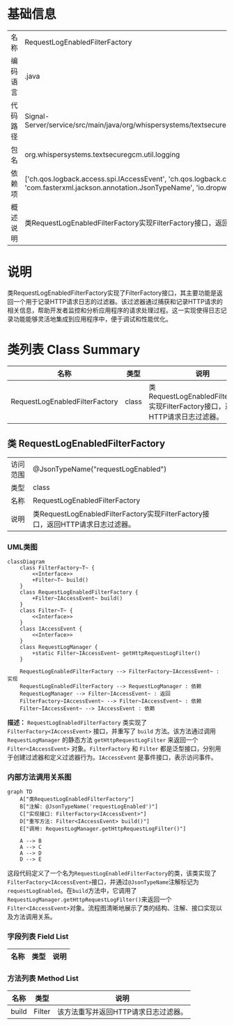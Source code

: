 # 基础信息

|      |      |
|------|------|
| 名称 | RequestLogEnabledFilterFactory |
| 编码语言 | .java |
| 代码路径 | Signal-Server/service/src/main/java/org/whispersystems/textsecuregcm/util/logging/RequestLogEnabledFilterFactory.java |
| 包名 | org.whispersystems.textsecuregcm.util.logging |
| 依赖项 | ['ch.qos.logback.access.spi.IAccessEvent', 'ch.qos.logback.core.filter.Filter', 'com.fasterxml.jackson.annotation.JsonTypeName', 'io.dropwizard.logging.common.filter.FilterFactory'] |
| 概述说明 | 类RequestLogEnabledFilterFactory实现FilterFactory接口，返回HTTP请求日志过滤器。 |

# 说明

类RequestLogEnabledFilterFactory实现了FilterFactory接口，其主要功能是返回一个用于记录HTTP请求日志的过滤器。该过滤器通过捕获和记录HTTP请求的相关信息，帮助开发者监控和分析应用程序的请求处理过程。这一实现使得日志记录功能能够灵活地集成到应用程序中，便于调试和性能优化。

# 类列表 Class Summary

| 名称   | 类型  | 说明 |
|-------|------|-------------|
| RequestLogEnabledFilterFactory | class | 类RequestLogEnabledFilterFactory实现FilterFactory接口，返回HTTP请求日志过滤器。 |



## 类 RequestLogEnabledFilterFactory

|      |      |
|------|------|
| 访问范围 | @JsonTypeName("requestLogEnabled") |
| 类型 | class |
| 名称 | RequestLogEnabledFilterFactory |
| 说明 | 类RequestLogEnabledFilterFactory实现FilterFactory接口，返回HTTP请求日志过滤器。 |


### UML类图

```mermaid
classDiagram
    class FilterFactory~T~ {
        <<Interface>>
        +Filter~T~ build()
    }
    class RequestLogEnabledFilterFactory {
        +Filter~IAccessEvent~ build()
    }
    class Filter~T~ {
        <<Interface>>
    }
    class IAccessEvent {
        <<Interface>>
    }
    class RequestLogManager {
        +static Filter~IAccessEvent~ getHttpRequestLogFilter()
    }

    RequestLogEnabledFilterFactory --> FilterFactory~IAccessEvent~ : 实现
    RequestLogEnabledFilterFactory --> RequestLogManager : 依赖
    RequestLogManager --> Filter~IAccessEvent~ : 返回
    FilterFactory~IAccessEvent~ --> Filter~IAccessEvent~ : 依赖
    Filter~IAccessEvent~ --> IAccessEvent : 依赖
```

**描述：**
`RequestLogEnabledFilterFactory` 类实现了 `FilterFactory<IAccessEvent>` 接口，并重写了 `build` 方法。该方法通过调用 `RequestLogManager` 的静态方法 `getHttpRequestLogFilter` 来返回一个 `Filter<IAccessEvent>` 对象。`FilterFactory` 和 `Filter` 都是泛型接口，分别用于创建过滤器和定义过滤器行为。`IAccessEvent` 是事件接口，表示访问事件。


### 内部方法调用关系图

```mermaid
graph TD
    A["类RequestLogEnabledFilterFactory"]
    B["注解: @JsonTypeName('requestLogEnabled')"]
    C["实现接口: FilterFactory<IAccessEvent>"]
    D["重写方法: Filter<IAccessEvent> build()"]
    E["调用: RequestLogManager.getHttpRequestLogFilter()"]

    A --> B
    A --> C
    A --> D
    D --> E
```

这段代码定义了一个名为`RequestLogEnabledFilterFactory`的类，该类实现了`FilterFactory<IAccessEvent>`接口，并通过`@JsonTypeName`注解标记为`requestLogEnabled`。在`build`方法中，它调用了`RequestLogManager.getHttpRequestLogFilter()`来返回一个`Filter<IAccessEvent>`对象。流程图清晰地展示了类的结构、注解、接口实现以及方法调用关系。

### 字段列表 Field List

| 名称  | 类型  | 说明 |
|-------|-------|------|

### 方法列表 Method List

| 名称  | 类型  | 说明 |
|-------|-------|------|
| build | Filter<IAccessEvent> | 该方法重写并返回HTTP请求日志过滤器。 |




